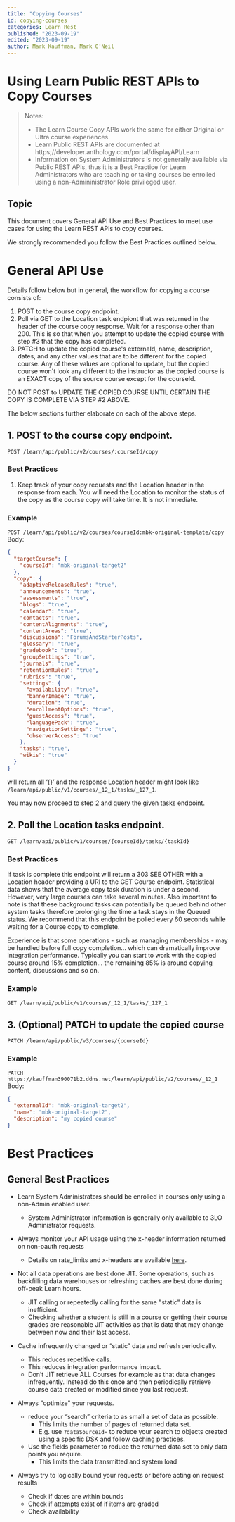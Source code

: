 ```yaml
---
title: "Copying Courses"
id: copying-courses
categories: Learn Rest
published: "2023-09-19"
edited: "2023-09-19"
author: Mark Kauffman, Mark O'Neil
---
```


# Using Learn Public REST APIs to Copy Courses

> Notes:
>
> - The Learn Course Copy APIs work the same for either Original or Ultra course experiences.
> - Learn Public REST APIs are documented at https;//developer.anthology.com/portal/displayAPI/Learn
> - Information on System Administrators is not generally available via Public REST APIs, thus it is a Best Practice for Learn Administrators who are teaching or taking courses be enrolled using a non-Admininistrator Role privileged user.

## Topic

This document covers General API Use and Best Practices to meet use cases for using the Learn REST APIs to copy courses.

We strongly recommended you follow the Best Practices outlined below.

# General API Use

Details follow below but in general, the workflow for copying a course consists of:

1. POST to the course copy endpoint.
2. Poll via GET to the Location task endpiont that was returned in the header of the course copy response. Wait for a response other than 200. This is so that when you attempt to update the copied course with step #3 that the copy has completed.
3. PATCH to update the copied course's externaId, name, description, dates, and any other values that are to be different for the copied course. Any of these values are optional to update, but the copied course won't look any different to the instructor as the copied course is an EXACT copy of the source course except for the courseId.

DO NOT POST to UPDATE THE COPIED COURSE UNTIL CERTAIN THE COPY IS COMPLETE VIA STEP #2 ABOVE.

The below sections further elaborate on each of the above steps.

## 1. POST to the course copy endpoint.

`POST /learn/api/public/v2/courses/:courseId/copy`

### Best Practices

1. Keep track of your copy requests and the Location header in the response from each. You will need the Location to monitor the status of the copy as the course copy will take time. It is not immediate.

### Example

`POST /learn/api/public/v2/courses/courseId:mbk-original-template/copy`
Body:

```json
{
  "targetCourse": {
    "courseId": "mbk-original-target2"
  },
  "copy": {
    "adaptiveReleaseRules": "true",
    "announcements": "true",
    "assessments": "true",
    "blogs": "true",
    "calendar": "true",
    "contacts": "true",
    "contentAlignments": "true",
    "contentAreas": "true",
    "discussions": "ForumsAndStarterPosts",
    "glossary": "true",
    "gradebook": "true",
    "groupSettings": "true",
    "journals": "true",
    "retentionRules": "true",
    "rubrics": "true",
    "settings": {
      "availability": "true",
      "bannerImage": "true",
      "duration": "true",
      "enrollmentOptions": "true",
      "guestAccess": "true",
      "languagePack": "true",
      "navigationSettings": "true",
      "observerAccess": "true"
    },
    "tasks": "true",
    "wikis": "true"
  }
}
```

will return all ‘{}’ and the response Location header might look like `/learn/api/public/v1/courses/_12_1/tasks/_127_1`.

You may now proceed to step 2 and query the given tasks endpoint.

## 2. Poll the Location tasks endpoint.

`GET /learn/api/public/v1/courses/{courseId}/tasks/{taskId}`

### Best Practices

If task is complete this endpoint will return a 303 SEE OTHER with a Location header providing a URI to the GET Course endpoint. Statistical data shows that the average copy task duration is under a second. However, very large courses can take several minutes. Also important to note is that these background tasks can potentially be queued behind other system tasks therefore prolonging the time a task stays in the Queued status. We recommend that this endpoint be polled every 60 seconds while waiting for a Course copy to complete.

Experience is that some operations - such as managing memberships - may be handled before full copy completion… which can dramatically improve integration performance. Typically you can start to work with the copied course around 15% completion… the remaining 85% is around copying content, discussions and so on.

### Example

`GET /learn/api/public/v1/courses/_12_1/tasks/_127_1`

## 3. (Optional) PATCH to update the copied course

`PATCH /learn/api/public/v3/courses/{courseId}`

### Example

`PATCH https://kauffman390071b2.ddns.net/learn/api/public/v2/courses/_12_1`
Body:

```json
{
  "externalId": "mbk-original-target2",
  "name": "mbk-original-target2",
  "description": "my copied course"
}
```

# Best Practices

## General Best Practices

- Learn System Administrators should be enrolled in courses only using a non-Admin enabled user.

  - System Administrator information is generally only available to 3LO Administrator requests.

- Always monitor your API usage using the x-header information returned on non-oauth requests

  - Details on rate_limits and x-headers are available [here](https://docs.anthology.com/docs/developer-portal/production-groups-rest-api-and-site-registration-limits#rest-api-calls-limit).

- Not all data operations are best done JIT.
  Some operations, such as backfilling data warehouses or refreshing caches are best done during off-peak Learn hours.

  - JIT calling or repeatedly calling for the same "static" data is inefficient.
  - Checking whether a student is still in a course or getting their course grades are reasonable JIT activities as that is data that may change between now and their last access.

- Cache infrequently changed or “static” data and refresh periodically.

  - This reduces repetitive calls.
  - This reduces integration performance impact.
  - Don’t JIT retrieve ALL Courses for example as that data changes infrequently. Instead do this once and then periodically retrieve course data created or modified since you last request.

- Always "optimize" your requests.

  - reduce your “search” criteria to as small a set of data as possible.
    - This limits the number of pages of returned data set.
    - E.g. use `?dataSourceId=` to reduce your search to objects created using a specific DSK and follow caching practices.
  - Use the fields parameter to reduce the returned data set to only data points you require.
    - This limits the data transmitted and system load

- Always try to logically bound your requests or before acting on request results
  - Check if dates are within bounds
  - Check if attempts exist of if items are graded
  - Check availability
